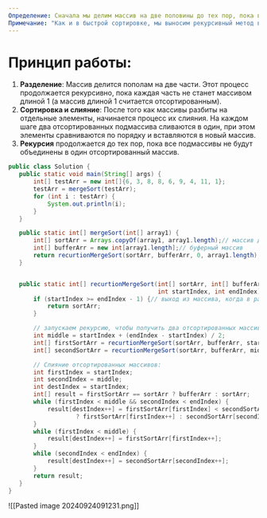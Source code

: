 ```yaml
---
Определение: Сначала мы делим массив на две половины до тех пор, пока в каждом массиве не останется по одному элементу (рекурсия). Затем начинаем слияние сравниваем элементы двух массивов, каждый раз наименьший кидаем в result массив (сливая их). Затем снова сравниваем элементы двух ближайших result массивов, сливая в новый массив.
Примечание: "Как и в быстрой сортировке, мы выносим рекурсивный метод в промежуточный, чтобы пользователю не нужно было заморачиваться над заданием дополнительных дефолтных аргументов, а можно было всего лишь задать массив, который необходимо отсортировать. \r\rТак как данный алгоритм имеет схожесть с быстрей сортировкой, то и скорость его выполнения та же — O(N*log^N)."
---
```

# Принцип работы:

1. **Разделение**: Массив делится пополам на две части. Этот процесс продолжается рекурсивно, пока каждая часть не станет массивом длиной 1 (а массив длиной 1 считается отсортированным).
2. **Сортировка и слияние**: После того как массивы разбиты на отдельные элементы, начинается процесс их слияния. На каждом шаге два отсортированных подмассива сливаются в один, при этом элементы сравниваются по порядку и вставляются в новый массив.
3. **Рекурсия** продолжается до тех пор, пока все подмассивы не будут объединены в один отсортированный массив.

```java
public class Solution {
   public static void main(String[] args) {
       int[] testArr = new int[]{6, 3, 8, 8, 6, 9, 4, 11, 1};
       testArr = mergeSort(testArr);
       for (int i : testArr) {
           System.out.println(i);
       }
   }

   public static int[] mergeSort(int[] array1) {
       int[] sortArr = Arrays.copyOf(array1, array1.length);// массив для сортировки
       int[] bufferArr = new int[array1.length];// буферный массив
       return recurtionMergeSort(sortArr, bufferArr, 0, array1.length);
   }


   public static int[] recurtionMergeSort(int[] sortArr, int[] bufferArr,
                                          int startIndex, int endIndex) {
       if (startIndex >= endIndex - 1) {// выход из массива, когда в рассматриваемом промежутке массива, только один элемент
           return sortArr;
       }

       // запускаем рекурсию, чтобы получить два отсортированных массива:
       int middle = startIndex + (endIndex - startIndex) / 2;
       int[] firstSortArr = recurtionMergeSort(sortArr, bufferArr, startIndex, middle);
       int[] secondSortArr = recurtionMergeSort(sortArr, bufferArr, middle, endIndex);

       // Слияние отсортированных массивов:
       int firstIndex = startIndex;
       int secondIndex = middle;
       int destIndex = startIndex;
       int[] result = firstSortArr == sortArr ? bufferArr : sortArr;
       while (firstIndex < middle && secondIndex < endIndex) {
           result[destIndex++] = firstSortArr[firstIndex] < secondSortArr[secondIndex]
                   ? firstSortArr[firstIndex++] : secondSortArr[secondIndex++];
       }
       while (firstIndex < middle) {
           result[destIndex++] = firstSortArr[firstIndex++];
       }
       while (secondIndex < endIndex) {
           result[destIndex++] = secondSortArr[secondIndex++];
       }
       return result;
   }
}
```

![[Pasted image 20240924091231.png]]